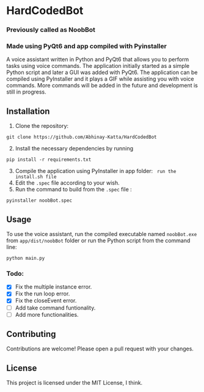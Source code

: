 # HardCodedBot
### Previously called as NoobBot
### Made using PyQt6 and app compiled with Pyinstaller
 
A voice assistant written in Python and PyQt6 that allows you to perform tasks using voice commands. The application initially started as a simple Python script and later a GUI was added with PyQt6. The application can be compiled using PyInstaller and it plays a GIF while assisting you with voice commands. More commands will be added in the future and development is still in progress.

## Installation
1. Clone the repository:
  ```
  git clone https://github.com/Abhinay-Katta/HardCodedBot
  ```
2. Install the necessary dependencies by running
 ```
 pip install -r requirements.txt
 ```
3. Compile the application using PyInstaller in app folder:
 ``` run the install.sh file```
4. Edit the ```.spec``` file according to your wish.
5. Run the command to build from the ```.spec``` file :
```
pyinstaller noobBot.spec
```

## Usage
To use the voice assistant, run the compiled executable named ```noobBot.exe``` from ```app/dist/noobBot``` folder or run the Python script
from the command line: 
```
python main.py
```
### Todo:
- [x] Fix the multiple instance error.
- [x] Fix the run loop error.
- [x] Fix the closeEvent error.
- [ ] Add take command funtionality.
- [ ] Add more functionalities.
## Contributing
Contributions are welcome! Please open a pull request with your changes.

## License
This project is licensed under the MIT License, I think.